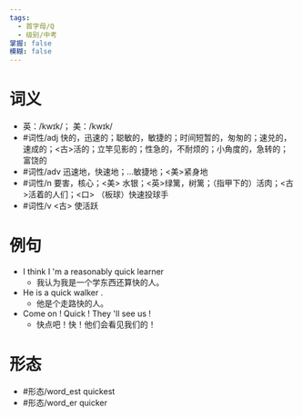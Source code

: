 ```yaml
---
tags:
  - 首字母/Q
  - 级别/中考
掌握: false
模糊: false
---
```

# 词义
- 英：/kwɪk/； 美：/kwɪk/
- #词性/adj  快的，迅速的；聪敏的，敏捷的；时间短暂的，匆匆的；速兑的，速成的；<古>活的；立竿见影的；性急的，不耐烦的；小角度的，急转的；富饶的
- #词性/adv  迅速地，快速地；…敏捷地；<美>紧身地
- #词性/n  要害，核心；<美> 水银；<英>绿篱，树篱；（指甲下的）活肉；<古>活着的人们；<口> （板球）快速投球手
- #词性/v  <古> 使活跃
# 例句
- I think I 'm a reasonably quick learner
	- 我认为我是一个学东西还算快的人。
- He is a quick walker .
	- 他是个走路快的人。
- Come on ! Quick ! They 'll see us !
	- 快点吧！快！他们会看见我们的！
# 形态
- #形态/word_est quickest
- #形态/word_er quicker
